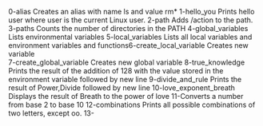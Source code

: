 0-alias Creates an alias with name ls and value rm*
1-hello_you Prints hello user where user is the current Linux user.
2-path Adds /action to the path.
3-paths Counts the number of directories in the PATH
4-global_variables Lists environmental variables
5-local_variables Lists all local variables and environment variables and functions6-create_local_variable Creates new variable  
7-create_global_variable Creates new global variable
8-true_knowledge Prints the result of the addition of 128 with the value stored in the environment variable followed by new line
9-divide_and_rule Prints the result of Power,Divide followed by new line 
10-love_exponent_breath Displays the result of Breath to the power of love
11-Converts a number from base 2 to base 10
12-combinations Prints all possible combinations of two letters, except oo.
13-
